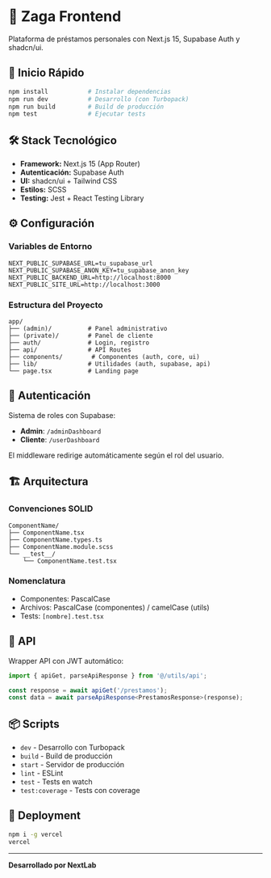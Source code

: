 # 🏦 Zaga Frontend

Plataforma de préstamos personales con Next.js 15, Supabase Auth y shadcn/ui.

## 🚀 Inicio Rápido

```bash
npm install           # Instalar dependencias
npm run dev           # Desarrollo (con Turbopack)
npm run build         # Build de producción
npm test              # Ejecutar tests
```

## 🛠️ Stack Tecnológico

- **Framework:** Next.js 15 (App Router)
- **Autenticación:** Supabase Auth
- **UI:** shadcn/ui + Tailwind CSS
- **Estilos:** SCSS
- **Testing:** Jest + React Testing Library

## ⚙️ Configuración

### Variables de Entorno

```env
NEXT_PUBLIC_SUPABASE_URL=tu_supabase_url
NEXT_PUBLIC_SUPABASE_ANON_KEY=tu_supabase_anon_key
NEXT_PUBLIC_BACKEND_URL=http://localhost:8000
NEXT_PUBLIC_SITE_URL=http://localhost:3000
```

### Estructura del Proyecto

```
app/
├── (admin)/          # Panel administrativo
├── (private)/        # Panel de cliente
├── auth/             # Login, registro
├── api/              # API Routes
├── components/        # Componentes (auth, core, ui)
├── lib/              # Utilidades (auth, supabase, api)
└── page.tsx          # Landing page
```

## 🔐 Autenticación

Sistema de roles con Supabase:
- **Admin**: `/adminDashboard`
- **Cliente**: `/userDashboard`

El middleware redirige automáticamente según el rol del usuario.

## 🏗️ Arquitectura

### Convenciones SOLID
```
ComponentName/
├── ComponentName.tsx
├── ComponentName.types.ts
├── ComponentName.module.scss
└── __test__/
    └── ComponentName.test.tsx
```

### Nomenclatura
- Componentes: PascalCase
- Archivos: PascalCase (componentes) / camelCase (utils)
- Tests: `[nombre].test.tsx`

## 🔌 API

Wrapper API con JWT automático:
```typescript
import { apiGet, parseApiResponse } from '@/utils/api';

const response = await apiGet('/prestamos');
const data = await parseApiResponse<PrestamosResponse>(response);
```

## 📦 Scripts

- `dev` - Desarrollo con Turbopack
- `build` - Build de producción
- `start` - Servidor de producción
- `lint` - ESLint
- `test` - Tests en watch
- `test:coverage` - Tests con coverage

## 🚀 Deployment

```bash
npm i -g vercel
vercel
```

---

**Desarrollado por NextLab**